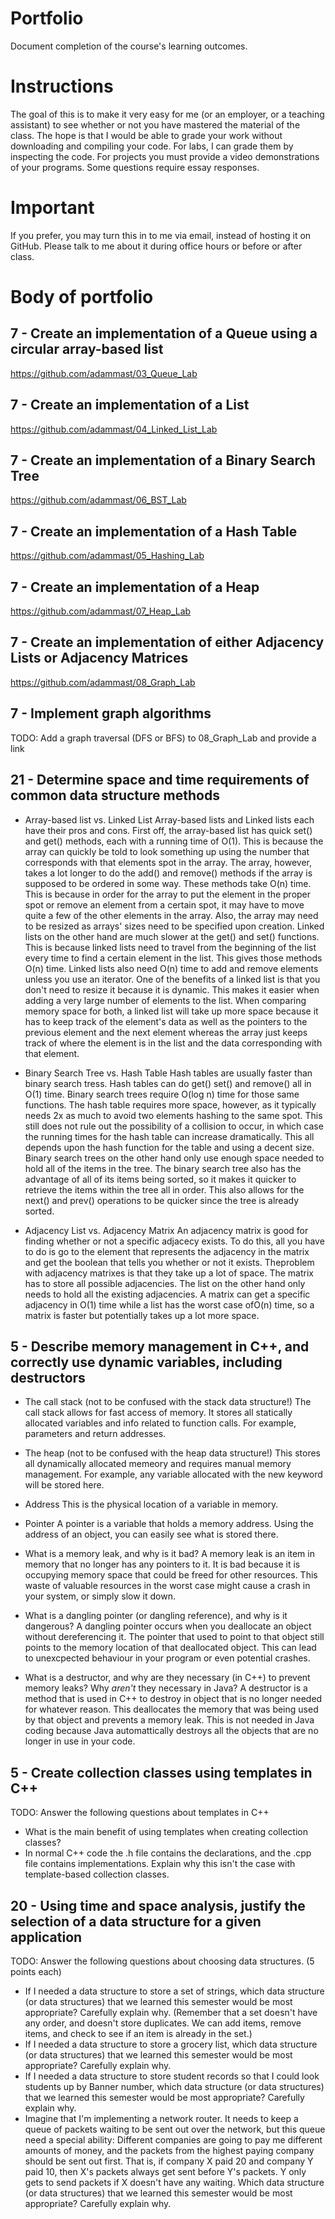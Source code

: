 Portfolio
=========
Document completion of the course's learning outcomes.

Instructions
====
The goal of this is to make it very easy for me (or an employer, or a teaching assistant) to see whether or not you have mastered the material of the class. The hope is that I would be able to grade your work without downloading and compiling your code. For labs, I can grade them by inspecting the code. For projects you must provide a video demonstrations of your programs. Some questions require essay responses.

Important
=========
If you prefer, you may turn this in to me via email, instead of hosting it on GitHub. Please talk to me about it during office hours or before or after class.

Body of portfolio
====

7 - Create an implementation of a Queue using a circular array-based list
----
https://github.com/adammast/03_Queue_Lab

7 - Create an implementation of a List
----
https://github.com/adammast/04_Linked_List_Lab

7 - Create an implementation of a Binary Search Tree
----
https://github.com/adammast/06_BST_Lab

7 - Create an implementation of a Hash Table
----
https://github.com/adammast/05_Hashing_Lab

7 - Create an implementation of a Heap
----
https://github.com/adammast/07_Heap_Lab

7 - Create an implementation of either Adjacency Lists or Adjacency Matrices
----
https://github.com/adammast/08_Graph_Lab

7 - Implement graph algorithms
----
TODO: Add a graph traversal (DFS or BFS) to 08_Graph_Lab and provide a link

21 - Determine space and time requirements of common data structure methods
-----

* Array-based list vs. Linked List
	Array-based lists and Linked lists each have their pros and cons. First off, the array-based list has quick set() and get()
	methods, each with a running time of O(1). This is because the array can quickly be told to look something up using the
	number that corresponds with that elements spot in the array. The array, however, takes a lot longer to do the add() and 
	remove() methods if the array is supposed to be ordered in some way. These methods take O(n) time. This is because in order
	for the array to put the element in the proper spot or remove an element from a certain spot, it may have to move quite a 
	few of the other elements in the array. Also, the array may need to be resized as arrays' sizes need to be specified upon
	creation. Linked lists on the other hand are much slower at the get() and set() functions. This is because linked lists
	need to travel from the beginning of the list every time to find a certain element in the list. This gives those methods
	O(n) time. Linked lists also need O(n) time to add and remove elements unless you use an iterator. One of the benefits of
	a linked list is that you don't need to resize it because it is dynamic. This makes it easier when adding a very large number
	of elements to the list. When comparing memory space for both, a linked list will take up more space because it has to keep
	track of the element's data as well as the pointers to the previous element and the next element whereas the array just keeps
	track of where the element is in the list and the data corresponding with that element.


* Binary Search Tree vs. Hash Table
	Hash tables are usually faster than binary search tress. Hash tables can do get() set() and remove() all in O(1) time. Binary
	search trees require O(log n) time for those same functions. The hash table requires more space, however, as it typically needs
	2x as much to avoid two elements hashing to the same spot. This still does not rule out the possibility of a collision to occur,
	in which case the running times for the hash table can increase dramatically. This all depends upon the hash function for the
	table and using a decent size. Binary search trees on the other hand only use enough space needed to hold all of the items in
	the tree. The binary search tree also has the advantage of all of its items being sorted, so it makes it quicker to retrieve
	the items within the tree all in order. This also allows for the next() and prev() operations to be quicker since the tree
	is already sorted.

* Adjacency List vs. Adjacency Matrix
	An adjacency matrix is good for finding whether or not a specific adjacecy exists. To do this, all you have to do is go to
	the element that represents the adjacency in the matrix and get the boolean that tells you whether or not it exists. Theproblem
	with adjacency matrixes is that they take up a lot of space. The matrix has to store all possible adjacencies. The list on the
	other hand only needs to hold all the existing adjacencies. A matrix can get a specific adjacency in O(1) time while a list has
	the worst case ofO(n) time, so a matrix is faster but potentially takes up a lot more space.


5 - Describe memory management in C++, and correctly use dynamic variables, including destructors
----

* The call stack (not to be confused with the stack data structure!)
	The call stack allows for fast access of memory. It stores all statically allocated variables and info related to function calls.
	For example,  parameters and return addresses.

* The heap (not to be confused with the heap data structure!)
	This stores all dynamically allocated memeory and requires manual memory management. For example, any variable allocated with
	the new keyword will be stored here.

* Address
	This is the physical location of a variable in memory.

* Pointer
	A pointer is a variable that holds a memory address. Using the address of an object, you can easily see what is stored there.


* What is a memory leak, and why is it bad?
	A memory leak is an item in memory that no longer has any pointers to it. It is bad because it is occupying memory space that
	could be freed for other resources. This waste of valuable resources in the worst case might cause a crash in your system, or
	simply slow it down.

* What is a dangling pointer (or dangling reference), and why is it dangerous?
	A dangling pointer occurs when you deallocate an object without dereferencing it. The pointer that used to point to that object
	still points to the memory location of that deallocated object. This can lead to unexcpected behaviour in your program or even
	potential crashes.

* What is a destructor, and why are they necessary (in C++) to prevent memory leaks? Why *aren't* they necessary in Java?
	A destructor is a method that is used in C++ to destroy in object that is no longer needed for whatever reason. This deallocates
	the memory that was being used by that object and prevents a memory leak. This is not needed in Java coding because Java
	automattically destroys all the objects that are no longer in use in your code.	


5 - Create collection classes using templates in C++
----
TODO: Answer the following questions about templates in C++

* What is the main benefit of using templates when creating collection classes?
* In normal C++ code the .h file contains the declarations, and the .cpp file contains implementations. Explain why this isn't the case with template-based collection classes.

20 - Using time and space analysis, justify the selection of a data structure for a given application
----
TODO: Answer the following questions about choosing data structures. (5 points each)

* If I needed a data structure to store a set of strings, which data structure (or data structures) that we learned this semester would be most appropriate? Carefully explain why. (Remember that a set doesn't have any order, and doesn't store duplicates. We can add items, remove items, and check to see if an item is already in the set.)
* If I needed a data structure to store a grocery list, which data structure (or data structures) that we learned this semester would be most appropriate? Carefully explain why.
* If I needed a data structure to store student records so that I could look students up by Banner number, which data structure (or data structures) that we learned this semester would be most appropriate? Carefully explain why.
* Imagine that I'm implementing a network router. It needs to keep a queue of packets waiting to be sent out over the network, but this queue need a special ability: Different companies are going to pay me different amounts of money, and the packets from the highest paying company should be sent out first. That is, if company X paid 20 and company Y paid 10, then X's packets always get sent before Y's packets. Y only gets to send packets if X doesn't have any waiting. Which data structure (or data structures) that we learned this semester would be most appropriate? Carefully explain why.
